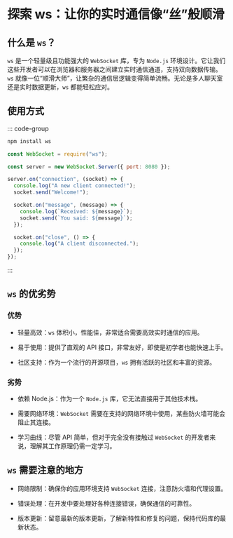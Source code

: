 # 探索 ws：让你的实时通信像“丝”般顺滑

<article-info/>

<link-tag :linkList="[{ linkType: 'git', linkText:'ws',linkUrl:'https://github.com/websockets/ws?tab=readme-ov-file#ws-a-nodejs-websocket-library'}]" />

## 什么是 `ws`？

`ws` 是一个轻量级且功能强大的 `WebSocket` 库，专为 `Node.js` 环境设计。它让我们这些开发者可以在浏览器和服务器之间建立实时通信通道，支持双向数据传输。`ws` 就像一位“顺滑大师”，让繁杂的通信层逻辑变得简单流畅。无论是多人聊天室还是实时数据更新，`ws` 都能轻松应对。

## 使用方式

::: code-group

```bash [npm 安装]
npm install ws
```

```js [NodeJs 使用]
const WebSocket = require("ws");

const server = new WebSocket.Server({ port: 8080 });

server.on("connection", (socket) => {
  console.log("A new client connected!");
  socket.send("Welcome!");

  socket.on("message", (message) => {
    console.log(`Received: ${message}`);
    socket.send(`You said: ${message}`);
  });

  socket.on("close", () => {
    console.log("A client disconnected.");
  });
});
```

:::

## `ws` 的优劣势

### 优势

- <imp-text-danger>轻量高效</imp-text-danger>：`ws` 体积小，性能佳，非常适合需要高效实时通信的应用。

- <imp-text-danger>易于使用</imp-text-danger>：提供了直观的 API 接口，非常友好，即使是初学者也能快速上手。

- <imp-text-danger>社区支持</imp-text-danger>：作为一个流行的开源项目，`ws` 拥有活跃的社区和丰富的资源。

### 劣势

- <imp-text-danger>依赖 Node.js</imp-text-danger>：作为一个 `Node.js` 库，它无法直接用于其他技术栈。

- <imp-text-danger>需要网络环境</imp-text-danger>：`WebSocket` 需要在支持的网络环境中使用，某些防火墙可能会阻止其连接。

- <imp-text-danger>学习曲线</imp-text-danger>：尽管 API 简单，但对于完全没有接触过 `WebSocket` 的开发者来说，理解其工作原理仍需一定学习。

## `ws` 需要注意的地方

- <imp-text-danger>网络限制</imp-text-danger>：确保你的应用环境支持 `WebSocket` 连接，注意防火墙和代理设置。

- <imp-text-danger>错误处理</imp-text-danger>：在开发中要处理好各种连接错误，确保通信的可靠性。

- <imp-text-danger>版本更新</imp-text-danger>：留意最新的版本更新，了解新特性和修复的问题，保持代码库的最新状态。
